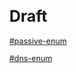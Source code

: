 # Draft

[#passive-enum](../external-recon/subdomain-enumeration/regular-enum.md#passive-enum "mention")

[#dns-enum](../external-recon/subdomain-enumeration/in-depth-enum.md#dns-enum "mention")
